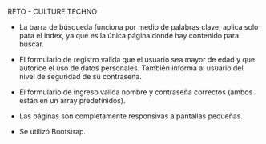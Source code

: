RETO - CULTURE TECHNO 

- La barra de búsqueda funciona por medio de palabras clave, aplica solo para el index, ya que es la única página
  donde hay contenido para buscar.

- El formulario de registro valida que el usuario sea mayor de edad y que autorice el uso de datos personales.
  También informa al usuario del nivel de seguridad de su contraseña.

- El formulario de ingreso valida nombre y contraseña correctos (ambos están en un array predefinidos).

- Las páginas son completamente responsivas a pantallas pequeñas.

- Se utilizó Bootstrap.